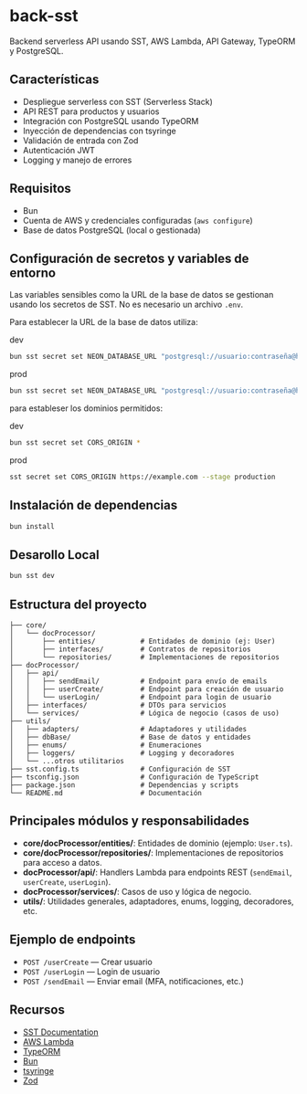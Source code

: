 # back-sst

Backend serverless API usando SST, AWS Lambda, API Gateway, TypeORM y PostgreSQL.

## Características
- Despliegue serverless con SST (Serverless Stack)
- API REST para productos y usuarios
- Integración con PostgreSQL usando TypeORM
- Inyección de dependencias con tsyringe
- Validación de entrada con Zod
- Autenticación JWT
- Logging y manejo de errores

## Requisitos
- Bun
- Cuenta de AWS y credenciales configuradas (`aws configure`)
- Base de datos PostgreSQL (local o gestionada)

## Configuración de secretos y variables de entorno

Las variables sensibles como la URL de la base de datos se gestionan usando los secretos de SST. No es necesario un archivo `.env`.

Para establecer la URL de la base de datos utiliza:

dev
```bash
bun sst secret set NEON_DATABASE_URL "postgresql://usuario:contraseña@host:puerto/db?sslmode=require"
```

prod
```bash
bun sst secret set NEON_DATABASE_URL "postgresql://usuario:contraseña@host:puerto/db?sslmode=require" --stage production
```

para estableser los dominios permitidos:
 
dev
```bash
bun sst secret set CORS_ORIGIN * 
```

prod
```bash
sst secret set CORS_ORIGIN https://example.com --stage production
```

## Instalación de dependencias

```bash
bun install
```

## Desarollo Local

```bash
bun sst dev
```

## Estructura del proyecto

```
├── core/
│   └── docProcessor/
│       ├── entities/           # Entidades de dominio (ej: User)
│       ├── interfaces/         # Contratos de repositorios
│       └── repositories/       # Implementaciones de repositorios
├── docProcessor/
│   ├── api/
│   │   ├── sendEmail/          # Endpoint para envío de emails
│   │   ├── userCreate/         # Endpoint para creación de usuario
│   │   └── userLogin/          # Endpoint para login de usuario
│   ├── interfaces/             # DTOs para servicios
│   └── services/               # Lógica de negocio (casos de uso)
├── utils/
│   ├── adapters/               # Adaptadores y utilidades
│   ├── dbBase/                 # Base de datos y entidades
│   ├── enums/                  # Enumeraciones
│   ├── loggers/                # Logging y decoradores
│   └── ...otros utilitarios
├── sst.config.ts               # Configuración de SST
├── tsconfig.json               # Configuración de TypeScript
├── package.json                # Dependencias y scripts
└── README.md                   # Documentación
```

## Principales módulos y responsabilidades

- **core/docProcessor/entities/**: Entidades de dominio (ejemplo: `User.ts`).
- **core/docProcessor/repositories/**: Implementaciones de repositorios para acceso a datos.
- **docProcessor/api/**: Handlers Lambda para endpoints REST (`sendEmail`, `userCreate`, `userLogin`).
- **docProcessor/services/**: Casos de uso y lógica de negocio.
- **utils/**: Utilidades generales, adaptadores, enums, logging, decoradores, etc.

## Ejemplo de endpoints

- `POST /userCreate` — Crear usuario
- `POST /userLogin` — Login de usuario
- `POST /sendEmail` — Enviar email (MFA, notificaciones, etc.)

## Recursos

- [SST Documentation](https://docs.sst.dev/)
- [AWS Lambda](https://docs.aws.amazon.com/lambda/)
- [TypeORM](https://typeorm.io/)
- [Bun](https://bun.sh/)
- [tsyringe](https://github.com/microsoft/tsyringe)
- [Zod](https://zod.dev/)